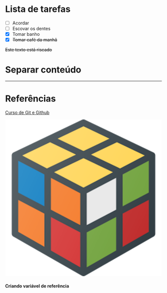 # Lista de tarefas

- [ ] Acordar 
- [ ] Escovar os dentes 
- [x] Tomar banho 
- [x] ~~Tomar café da manhã~~ 

~~Este texto está riscado~~

# Separar conteúdo 

---

# Referências 

[Curso de Git e Github][curso]

![Imagem][geek]

#### Criando variável de referência 

[geek]: rubik.png

[curso]: https://www.udemy.com/course/curso-de-git-e-github-essencial/?referralCode=754F71540AD3E1261E99